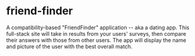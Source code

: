 # friend-finder
A compatibility-based "FriendFinder" application -- aka a dating app. This full-stack site will take in results from your users' surveys, then compare their answers with those from other users. The app will display the name and picture of the user with the best overall match.

